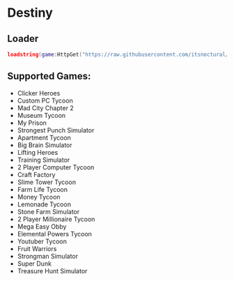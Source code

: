 # Destiny

## Loader
```lua
loadstring(game:HttpGet("https://raw.githubusercontent.com/itsnoctural/Destiny/main/loader.lua"))()
```

## Supported Games:
* Clicker Heroes
* Custom PC Tycoon 
* Mad City Chapter 2 
* Museum Tycoon 
* My Prison
* Strongest Punch Simulator
* Apartment Tycoon
* Big Brain Simulator
* Lifting Heroes
* Training Simulator
* 2 Player Computer Tycoon
* Craft Factory
* Slime Tower Tycoon
* Farm Life Tycoon
* Money Tycoon
* Lemonade Tycoon
* Stone Farm Simulator
* 2 Player Millionaire Tycoon
* Mega Easy Obby
* Elemental Powers Tycoon
* Youtuber Tycoon
* Fruit Warriors
* Strongman Simulator
* Super Dunk
* Treasure Hunt Simulator
